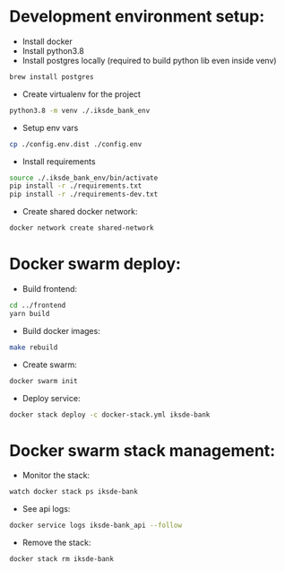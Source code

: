 # Development environment setup:

* Install docker
* Install python3.8
* Install postgres locally (required to build python lib even inside venv)
```bash
brew install postgres
```
* Create virtualenv for the project
```bash
python3.8 -m venv ./.iksde_bank_env
```
* Setup env vars
```bash
cp ./config.env.dist ./config.env
```
* Install requirements
```bash
source ./.iksde_bank_env/bin/activate
pip install -r ./requirements.txt
pip install -r ./requirements-dev.txt
```
* Create shared docker network:
```bash
docker network create shared-network
```


# Docker swarm deploy:

* Build frontend:
```bash
cd ../frontend
yarn build
```
* Build docker images:
```bash
make rebuild
```
* Create swarm:
```bash
docker swarm init
```
* Deploy service:
```bash
docker stack deploy -c docker-stack.yml iksde-bank
```


# Docker swarm stack management:

* Monitor the stack:
```bash
watch docker stack ps iksde-bank
```
* See api logs:
```bash
docker service logs iksde-bank_api --follow
```
* Remove the stack:
```bash
docker stack rm iksde-bank
```
